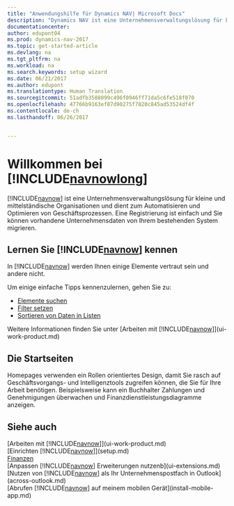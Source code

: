 ```yaml
---
title: "Anwendungshilfe für Dynamics NAV| Microsoft Docs"
description: "Dynamics NAV ist eine Unternehmensverwaltungslösung für kleine und mittelständische Organisationen und dient zum Automatisieren und Optimieren von Geschäftsprozessen."
documentationcenter: 
author: edupont04
ms.prod: dynamics-nav-2017
ms.topic: get-started-article
ms.devlang: na
ms.tgt_pltfrm: na
ms.workload: na
ms.search.keywords: setup wizard
ms.date: 06/21/2017
ms.author: edupont
ms.translationtype: Human Translation
ms.sourcegitcommit: 51adfb3588099c496f0946ff71da5c6fe518f070
ms.openlocfilehash: 47766b9163ef87d90275f7820c845ad53524df4f
ms.contentlocale: de-ch
ms.lasthandoff: 06/26/2017


---
```


# <a name="welcome-to-includenavnowlongincludesnavnowlongmdmd"></a>Willkommen bei [!INCLUDE[navnowlong](includes/navnowlong_md.md)]
[!INCLUDE[navnow](includes/navnow_md.md)] ist eine Unternehmensverwaltungslösung für kleine und mittelständische Organisationen und dient zum Automatisieren und Optimieren von Geschäftsprozessen. Eine Registrierung ist einfach und Sie können vorhandene Unternehmensdaten von Ihrem bestehenden System migrieren.

## <a name="get-to-know-includenavnowincludesnavnowmdmd"></a>Lernen Sie [!INCLUDE[navnow](includes/navnow_md.md)] kennen
In [!INCLUDE[navnow](includes/navnow_md.md)] werden Ihnen einige Elemente vertraut sein und andere nicht.  

Um einige einfache Tipps kennenzulernen, gehen Sie zu:  

* [Elemente suchen](ui-search.md)  
* [Filter setzen](ui-enter-criteria-filters.md)  
* [Sortieren von Daten in Listen](ui-sorting.md)  

Weitere Informationen finden Sie unter [Arbeiten mit [!INCLUDE[navnow](includes/navnow_md.md)]](ui-work-product.md)  

## <a name="the-home-pages"></a>Die Startseiten
Homepages verwenden ein Rollen orientiertes Design, damit Sie rasch auf Geschäftsvorgangs- und Intelligenztools zugreifen können, die Sie für Ihre Arbeit benötigen. Beispielsweise kann ein Buchhalter Zahlungen und Genehmigungen überwachen und Finanzdienstleistungsdiagramme anzeigen.  

## <a name="see-also"></a>Siehe auch
[Arbeiten mit [!INCLUDE[navnow](includes/navnow_md.md)]](ui-work-product.md)  
[Einrichten [!INCLUDE[navnow](includes/navnow_md.md)]](setup.md)  
[Finanzen](finance-setup.md)  
[Anpassen [!INCLUDE[navnow](includes/navnow_md.md)] Erweiterungen nutzenb](ui-extensions.md)  
[Nutzen von [!INCLUDE[navnow](includes/navnow_md.md)] als Ihr Unternehmenspostfach in Outlook](across-outlook.md)  
[Abrufen [!INCLUDE[navnow](includes/navnow_md.md)] auf meinem mobilen Gerät](install-mobile-app.md)  

